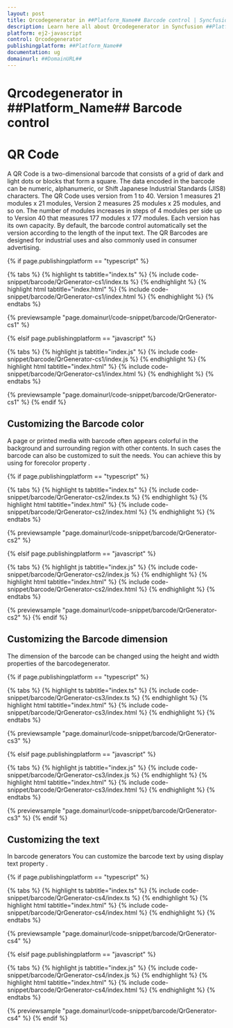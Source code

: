 ```yaml
---
layout: post
title: Qrcodegenerator in ##Platform_Name## Barcode control | Syncfusion
description: Learn here all about Qrcodegenerator in Syncfusion ##Platform_Name## Barcode control of Syncfusion Essential JS 2 and more.
platform: ej2-javascript
control: Qrcodegenerator 
publishingplatform: ##Platform_Name##
documentation: ug
domainurl: ##DomainURL##
---
```


# Qrcodegenerator in ##Platform_Name## Barcode control

# QR Code

A QR Code is a two-dimensional barcode that consists of a grid of dark and light dots or blocks that form a square. The data encoded in the barcode can be numeric, alphanumeric, or Shift Japanese Industrial Standards (JIS8) characters. The QR Code uses version from 1 to 40. Version 1 measures 21 modules x 21 modules, Version 2 measures 25 modules x 25 modules, and so on. The number of modules increases in steps of 4 modules per side up to Version 40 that measures 177 modules x 177 modules. Each version has its own capacity. By default, the barcode control automatically set the version according to the length of the input text. The QR Barcodes are designed for industrial uses and also commonly used in consumer advertising.

{% if page.publishingplatform == "typescript" %}

 {% tabs %}
{% highlight ts tabtitle="index.ts" %}
{% include code-snippet/barcode/QrGenerator-cs1/index.ts %}
{% endhighlight %}
{% highlight html tabtitle="index.html" %}
{% include code-snippet/barcode/QrGenerator-cs1/index.html %}
{% endhighlight %}
{% endtabs %}
        
{% previewsample "page.domainurl/code-snippet/barcode/QrGenerator-cs1" %}

{% elsif page.publishingplatform == "javascript" %}

{% tabs %}
{% highlight js tabtitle="index.js" %}
{% include code-snippet/barcode/QrGenerator-cs1/index.js %}
{% endhighlight %}
{% highlight html tabtitle="index.html" %}
{% include code-snippet/barcode/QrGenerator-cs1/index.html %}
{% endhighlight %}
{% endtabs %}

{% previewsample "page.domainurl/code-snippet/barcode/QrGenerator-cs1" %}
{% endif %}

## Customizing the Barcode color

A page or printed media with barcode often appears colorful in the background and surrounding region with other contents. In such cases the barcode can also be customized to suit the needs. You can achieve this by using for forecolor property .

{% if page.publishingplatform == "typescript" %}

 {% tabs %}
{% highlight ts tabtitle="index.ts" %}
{% include code-snippet/barcode/QrGenerator-cs2/index.ts %}
{% endhighlight %}
{% highlight html tabtitle="index.html" %}
{% include code-snippet/barcode/QrGenerator-cs2/index.html %}
{% endhighlight %}
{% endtabs %}
        
{% previewsample "page.domainurl/code-snippet/barcode/QrGenerator-cs2" %}

{% elsif page.publishingplatform == "javascript" %}

{% tabs %}
{% highlight js tabtitle="index.js" %}
{% include code-snippet/barcode/QrGenerator-cs2/index.js %}
{% endhighlight %}
{% highlight html tabtitle="index.html" %}
{% include code-snippet/barcode/QrGenerator-cs2/index.html %}
{% endhighlight %}
{% endtabs %}

{% previewsample "page.domainurl/code-snippet/barcode/QrGenerator-cs2" %}
{% endif %}

## Customizing the Barcode dimension

The dimension of the barcode can be changed using the height and width properties of the barcodegenerator.

{% if page.publishingplatform == "typescript" %}

 {% tabs %}
{% highlight ts tabtitle="index.ts" %}
{% include code-snippet/barcode/QrGenerator-cs3/index.ts %}
{% endhighlight %}
{% highlight html tabtitle="index.html" %}
{% include code-snippet/barcode/QrGenerator-cs3/index.html %}
{% endhighlight %}
{% endtabs %}
        
{% previewsample "page.domainurl/code-snippet/barcode/QrGenerator-cs3" %}

{% elsif page.publishingplatform == "javascript" %}

{% tabs %}
{% highlight js tabtitle="index.js" %}
{% include code-snippet/barcode/QrGenerator-cs3/index.js %}
{% endhighlight %}
{% highlight html tabtitle="index.html" %}
{% include code-snippet/barcode/QrGenerator-cs3/index.html %}
{% endhighlight %}
{% endtabs %}

{% previewsample "page.domainurl/code-snippet/barcode/QrGenerator-cs3" %}
{% endif %}

## Customizing the text

In barcode generators You can customize the barcode text by using display text property .

{% if page.publishingplatform == "typescript" %}

 {% tabs %}
{% highlight ts tabtitle="index.ts" %}
{% include code-snippet/barcode/QrGenerator-cs4/index.ts %}
{% endhighlight %}
{% highlight html tabtitle="index.html" %}
{% include code-snippet/barcode/QrGenerator-cs4/index.html %}
{% endhighlight %}
{% endtabs %}
        
{% previewsample "page.domainurl/code-snippet/barcode/QrGenerator-cs4" %}

{% elsif page.publishingplatform == "javascript" %}

{% tabs %}
{% highlight js tabtitle="index.js" %}
{% include code-snippet/barcode/QrGenerator-cs4/index.js %}
{% endhighlight %}
{% highlight html tabtitle="index.html" %}
{% include code-snippet/barcode/QrGenerator-cs4/index.html %}
{% endhighlight %}
{% endtabs %}

{% previewsample "page.domainurl/code-snippet/barcode/QrGenerator-cs4" %}
{% endif %}